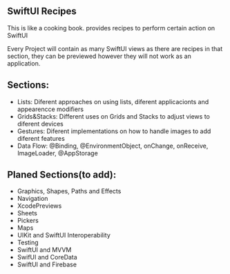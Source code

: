 ## SwiftUI Recipes

This is like a cooking book.
provides recipes to perform certain action on SwiftUI

Every Project will contain as many SwiftUI views as there are recipes in that section, they can be previewed however they will not work as an application.

## Sections:

- Lists: Diferent approaches on using lists, diferent applicacionts and appearencce modifiers
- Grids&Stacks: Different uses on Grids and Stacks to adjust views to diferent devices
- Gestures: Diferent implementations on how to handle images to add diferent features
- Data Flow: @Binding, @EnvironmentObject, onChange, onReceive, ImageLoader, @AppStorage


## Planed Sections(to add):
- Graphics, Shapes, Paths and Effects
- Navigation
- XcodePreviews
- Sheets
- Pickers
- Maps
- UIKit and SwiftUI Interoperability
- Testing
- SwiftUI and MVVM
- SwifUI and CoreData
- SwiftUI and Firebase

